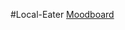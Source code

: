 #Local-Eater
[Moodboard](https://anais863850.invisionapp.com/board/LocalEater-ck251kq140k6h0sriemw8jm53?v=6c%2BU8roKKgzPbqV5dHuFgA%3D%3D&linkshare=urlcopied)